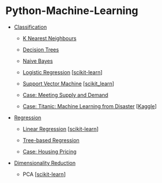 # Python-Machine-Learning

*   [Classification](classification)

    *   [K Nearest Neighbours](classification/demo/k_nearest_neighbours_demo.py)
    
    *   [Decision Trees](classification/demo/decision_tree_demo.py)
    
    *   [Naive Bayes](classification/demo/naive_bayes_demo.py)
    
    *   [Logistic Regression](classification/demo/logistic_regression_demo.py) [[scikit-learn](classification/sk_learn_demo/logistic_regression.ipynb)]
    
    *   [Support Vector Machine](classification/demo/support_vector_machine_demo.py) [[scikit_learn](classification/sk_learn_demo/support_vector_machine.ipynb)]
    
    *   [Case: Meeting Supply and Demand](classification/case/medical_appointment.py)
    
    *   [Case: Titanic: Machine Learning from Disaster](classification/case/Titanic.ipynb) [[Kaggle](https://www.kaggle.com/c/titanic)]
    
*   [Regression](regression)

    *   [Linear Regression](regression/demo/linear_model.py) [[scikit-learn](regression/sklearn_demo/linear_regression.ipynb)]
    
    *   [Tree-based Regression](regression/demo/tree_based_regression-demo.py)
    
    *   [Case: Housing Pricing](regression/case/housing_price.py)
    
*   [Dimensionality Reduction](reduction)

    *   PCA [[scikit-learn](reduction/sklearn_demo/principle_component_analysis.ipynb)]
    
